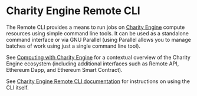 # Charity Engine Remote CLI

The Remote CLI provides a means to run jobs on
[Charity Engine](https://www.charityengine.com/marketplace) compute resources
using simple command line tools. It can be used as a standalone command
interface or via GNU Parallel (using Parallel allows you to manage batches of
work using just a single command line tool).

See
[Computing with Charity Engine](https://docs.google.com/document/d/18UroLy_2zGr8z6tur2HO7EOGJA-WrGDmtNY6WnI-_Cc)
for a contextual overview of the Charity Engine ecosystem (including additional
interfaces such as Remote API, Ethereum Dapp, and Ethereum Smart Contract).

See
[Charity Engine Remote CLI documentation](https://docs.google.com/document/d/1SWJ1VuSclIjqFBxwMXCqMBmAwa2AdkCaijawZLMKnMg)
for instructions on using the CLI itself.
